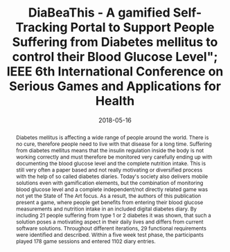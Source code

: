 ---
abstract: Diabetes mellitus is affecting a wide range of people around the world.
  There is no cure, therefore people need to live with that disease for a long time.
  Suffering from diabetes mellitus means that the insulin regulation inside the body
  is not working correctly and must therefore be monitored very carefully ending up
  with documenting the blood glucose level and the complete nutrition intake. This
  is still very often a paper based and not really motivating or diversified process
  with the help of so called diabetes diaries. Today's society also delivers mobile
  solutions even with gamification elements, but the combination of monitoring blood
  glucose level and a complete independent/not directly related game was not yet the
  State of The Art focus. As a result, the authors of this publication present a game,
  where people get benefits from entering their blood glucose measurements and nutrition
  intake in an included digital diabetes diary. By including 21 people suffering from
  type 1 or 2 diabetes it was shown, that such a solution poses a motivating aspect
  in their daily lives and differs from current software solutions. Throughout different
  iterations, 29 functional requirements were identified and described. Within a five
  week test phase, the participants played 178 game sessions and entered 1102 diary
  entries.
authors:
- René Baranyi
- Rainer Willinger
- Nadja Lederer
- Florian Walcher
- Thomas Grechenig
date: '2018-05-16'
featured: false
publication_types:
- '0'
publishDate: '2018-05-16'
title: DiaBeaThis - A gamified Self-Tracking Portal to Support People Suffering from
  Diabetes mellitus to control their Blood Glucose Level"; IEEE 6th International
  Conference on Serious Games and Applications for Health
url_pdf: ''
---